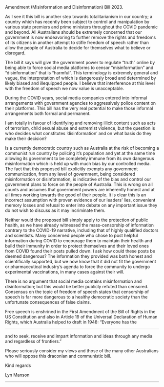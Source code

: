 Amendment (Misinformation and Disinformation) Bill 2023.

As I see it this bill is another step towards totalitarianism in our country; a country which has recently been
subject to control and manipulation by various state premiers and prime ministers throughout the COVID
pandemic and beyond. All Australians should be extremely concerned that our government is now
endeavoring to further remove the rights and freedoms of its citizens in another attempt to stifle freedom of
speech rather than allow the people of Australia to decide for themselves what to believe or disregard.

The bill it says will give the government power to regulate “truth” online by being able to force social media
platforms to censor “misinformation” and “disinformation” that is “harmful”. This terminology is extremely
general and vague, the interpretation of which is dangerously broad and determined by likely biased and illequipped people. I believe that interference at this level with the freedom of speech we now value is
unacceptable.

During the COVID years, social media companies entered into informal arrangements with government
agencies to aggressively police content on their platforms. This bill has the very real potential to make those
informal arrangements both formal and permanent.

I am totally in favour of identifying and removing illicit content such as acts of terrorism, child sexual abuse
and extremist violence, but the question is who decides what constitutes ‘disinformation’ and on what basis
do they make their decision?

Is a currently democratic country such as Australia at the risk of becoming a communist run country by
policing it’s population and yet at the same time allowing its government to be completely immune from its
own dangerous misinformation which is held up with much bias by our controlled media. The fact that this
proposed bill explicitly exempts any government communication, from any level of government, being
considered misinformation or disinformation, is indicative of the bias and control our government plans to
force on the people of Australia. This is wrong on all counts and assumes that government powers are
inherently honest and at all times working towards the good of their people. It is clear this is an incorrect
assumption with proven evidence of our leaders’ lies, convenient memory losses and refusal to enter into
debate on any important issue they do not wish to discuss as it may incriminate them.

Neither would the proposed bill simply apply to the protection of public health, as we have already witnessed
the mass-censorship of information contrary to the COVID-19 narrative, including that of highly qualified
doctors and scientists. Many concerned people who chose to post helpful information during COVID to
encourage them to maintain their health and build their immunity in order to protect themselves and their
loved ones from COVID found their posts pulled down. I ask how could these posts be deemed dangerous?
The information they provided was both honest and scientifically supported, but we now know that it did not
fit the government or pharmaceutical industry’s agenda to force the community to undergo experimental
vaccinations, in many cases against their will.

There is no argument that social media contains misinformation and disinformation; but this would be better
publicly refuted than censored. Consensus on the topic of freedom of speech states that censorship of speech
is far more dangerous to a healthy democratic society than the unfortunate consequences of false claims.

Free speech is enshrined in the First Amendment of the Bill of Rights in the US Constitution and also in Article
19 of the Universal Declaration of Human Rights, which Australia helped to draft in 1948: “Everyone has the


-----

and to seek, receive and impart information and ideas through any media and regardless of frontiers.”

Please seriously consider my views and those of the many other Australians who will oppose this draconian
and communistic bill.

Kind regards

Lyn Manson


-----

